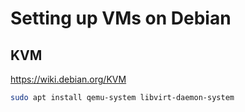 # Setting up VMs on Debian

## KVM

https://wiki.debian.org/KVM

```bash
sudo apt install qemu-system libvirt-daemon-system
```

